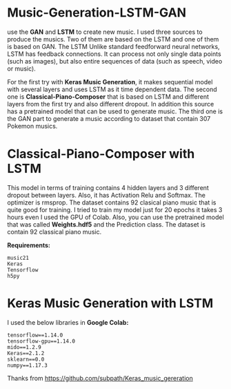 # Music-Generation-LSTM-GAN

use the **GAN** and **LSTM** to create new music. I used three sources to produce the
musics. Two of them are based on the LSTM and one of them is based on GAN. The LSTM Unlike standard
feedforward neural networks, LSTM has feedback connections. It can process not only single data points (such
as images), but also entire sequences of data (such as speech, video or music). 

For the first try with **Keras
Music Generation**, it makes sequential model with several layers and uses LSTM as it time dependent data.
The second one is **Classical-Piano-Composer** that is based on LSTM and different layers from the first try
and also different dropout. In addition this source has a pretrained model that can be used to generate music.
The third one is the GAN part to generate a music according to dataset that contain 307 Pokemon musics.

# Classical-Piano-Composer with LSTM
This model in terms of training contains 4 hidden layers and 3 different dropout between layers. Also, it has
Activation Relu and Softmax. The optimizer is rmsprop. The dataset contains 92 clasical piano music that is
quite good for training.
I tried to train my model just for 20 epochs it takes 3 hours even I used
the GPU of Colab. Also, you can use the pretrained model that was called **Weights.hdf5** and the Prediction class. The
dataset is contain 92 classical piano music.

**Requirements:**
```
music21
Keras
Tensorflow
h5py
```

# Keras Music Generation with LSTM
I used the below libraries in **Google Colab:**

```
tensorflow==1.14.0
tensorflow-gpu==1.14.0
mido==1.2.9
Keras==2.1.2
sklearn==0.0
numpy==1.17.3
```
Thanks from https://github.com/subpath/Keras_music_gereration


